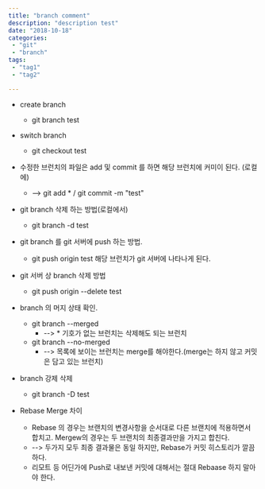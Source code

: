 ```yaml
---
title: "branch comment"
description: "description test"
date: "2018-10-18"
categories: 
 - "git"
 - "branch"
tags:
 - "tag1"
 - "tag2"

---
```


* create branch 
	* git branch test
* switch branch 
	* git checkout test

* 수정한 브런치의 파일은 add 및 commit 를 하면 해당 브런치에 커미이 된다. (로컬에)
	* --> git add *  / git commit -m "test"

* git branch 삭제 하는 방법(로컬에서)
	* git branch -d test


* git branch 를 git 서버에 push 하는 방법.
	* git push origin test
		해당 브런치가 git 서버에 나타나게 된다.

* git 서버 상 branch 삭제 방법
	* git push origin --delete test

* branch 의 머지 상태 확인.
	* git branch --merged
		* --> * 기호가 없는 브런치는 삭제해도 되는 브런치
	* git branch --no-merged
		* --> 목록에 보이는 브런치는 merge를 해야한다.(merge는 하지 않고 커밋은 담고 있는 브런치)

* branch 강제 삭제
	* git branch -D test


* Rebase Merge 차이
	* Rebase 의 경우는 브랜치의 변경사항을 순서대로 다른 브랜치에 적용하면서 합치고. Mergew의 경우는 두 브랜치의 최종결과만을 가지고 합친다. 
	* --> 두가지 모두 최종 결과물은 동일 하지만, Rebase가 커밋 히스토리가 깔끔하다.
	* 리모트 등 어딘가에 Push로 내보낸 커밋에 대해서는 절대 Rebaase 하지 말아야 한다.

